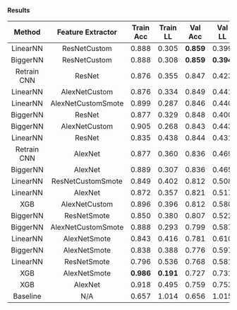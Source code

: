 **Results**

| Method      | Feature Extractor  | Train Acc | Train LL  |  Val Acc  |   Val LL  |  Test Acc | Test Loss |
| :---------: | :----------------: | :-------: | :-------: | :-------: | :-------: | :-------: | :-------: |
| LinearNN    | ResNetCustom       |   0.888   |   0.305   | **0.859** |   0.399   | **0.851** | **0.400** |
| BiggerNN    | ResNetCustom       |   0.888   |   0.308   | **0.859** | **0.394** |   0.847   |   0.402   |
| Retrain CNN | ResNet             |   0.876   |   0.355   |   0.847   |   0.423   |   0.839   |   0.432   |
| LinearNN    | AlexNetCustom      |   0.876   |   0.334   |   0.849   |   0.441   |   0.842   |   0.433   |
| LinearNN    | AlexNetCustomSmote |   0.899   |   0.287   |   0.846   |   0.440   |   0.842   |   0.435   |
| BiggerNN    | ResNet             |   0.877   |   0.329   |   0.848   |   0.400   |   0.831   |   0.437   |
| BiggerNN    | AlexNetCustom      |   0.905   |   0.268   |   0.843   |   0.443   |   0.836   |   0.441   |
| LinearNN    | ResNet             |   0.835   |   0.438   |   0.844   |   0.431   |   0.820   |   0.465   |
| Retrain CNN | AlexNet            |   0.877   |   0.360   |   0.836   |   0.469   |   0.827   |   0.467   |
| BiggerNN    | AlexNet            |   0.889   |   0.307   |   0.836   |   0.465   |   0.823   |   0.484   |
| LinearNN    | ResNetCustomSmote  |   0.849   |   0.402   |   0.812   |   0.508   |   0.795   |   0.518   |
| LinearNN    | AlexNet            |   0.872   |   0.357   |   0.821   |   0.517   |   0.793   |   0.552   |
| XGB         | AlexNetCustom      |   0.896   |   0.396   |   0.812   |   0.580   |   0.810   |   0.578   |
| BiggerNN    | ResNetSmote        |   0.850   |   0.380   |   0.807   |   0.522   |   0.793   |   0.582   |
| BiggerNN    | AlexNetCustomSmote |   0.888   |   0.293   |   0.799   |   0.587   |   0.800   |   0.591   |
| LinearNN    | AlexNetSmote       |   0.843   |   0.416   |   0.781   |   0.610   |   0.768   |   0.625   |
| BiggerNN    | AlexNetSmote       |   0.838   |   0.388   |   0.776   |   0.597   |   0.770   |   0.631   |
| LinearNN    | ResNetSmote        |   0.796   |   0.536   |   0.768   |   0.581   |   0.759   |   0.638   |
| XGB         | AlexNetSmote       | **0.986** | **0.191** |   0.727   |   0.731   |   0.706   |   0.776   |
| XGB         | AlexNet            |   0.918   |   0.495   |   0.759   |   0.753   |   0.735   |   0.784   |
| Baseline    | N/A                |   0.657   |   1.014   |   0.656   |   1.015   |   0.660   |   1.005   |
